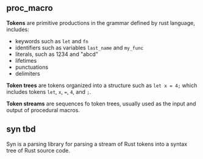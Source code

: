## proc_macro

**Tokens** are primitive productions in the grammar defined by rust language, includes:

- keywords such as `let` and `fn`
- identifiers such as variables `last_name` and `my_func`
- literals, such as 1234 and "abcd"
- lifetimes
- punctuations
- delimiters

**Token trees** are tokens organized into a structure such as `let x = 4;` which includes tokens `let`, `x`, `=`, `4`, and `;`.

**Token streams** are sequences fo token trees, usually used as the input and output of procedural macros.

## syn tbd

Syn is a parsing library for parsing a stream of Rust tokens into a syntax tree of Rust source code.
